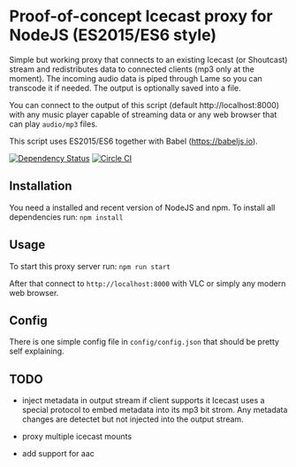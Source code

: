 # Proof-of-concept Icecast proxy for NodeJS (ES2015/ES6 style)

Simple but working proxy that connects to an existing Icecast (or Shoutcast) stream and redistributes data to connected clients (mp3 only at the moment).
The incoming audio data is piped through Lame so you can transcode it if needed. The output is optionally saved into a file.

You can connect to the output of this script (default http://localhost:8000) with any music player capable of streaming data or any web browser that can play `audio/mp3` files.


This script uses ES2015/ES6 together with Babel (https://babeljs.io). 

[![Dependency Status](https://gemnasium.com/pteich/node-icecast-proxy.svg)](https://gemnasium.com/pteich/node-icecast-proxy) [![Circle CI](https://circleci.com/gh/pteich/node-icecast-proxy.svg?style=svg)](https://circleci.com/gh/pteich/node-icecast-proxy)


## Installation

You need a installed and recent version of NodeJS and npm. To install all dependencies run:
`npm install`

## Usage

To start this proxy server run:
`npm run start`

After that connect to `http://localhost:8000` with VLC or simply any modern web browser.

## Config

There is one simple config file in `config/config.json` that should be pretty self explaining.

## TODO

- inject metadata in output stream if client supports it
Icecast uses a special protocol to embed metadata into its mp3 bit strom. Any metadata changes are detectet but not injected into the output stream.

- proxy multiple icecast mounts
- add support for aac
